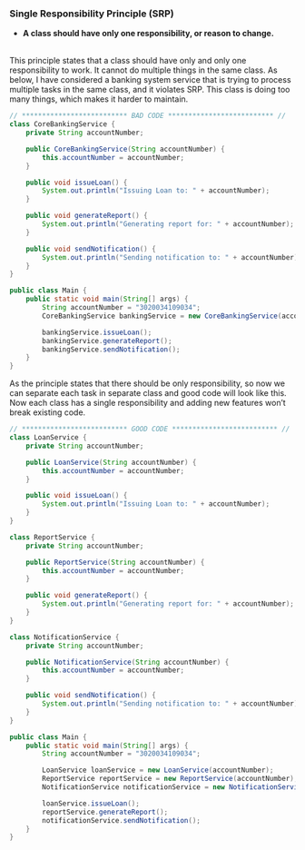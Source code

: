 ### Single Responsibility Principle (SRP)
- **A class should have only one responsibility, or reason to change.**

<br/>
This principle states that a class should have only and only one responsibility to work. It cannot do multiple things in the same class. As below, I have considered a banking system service that is trying to process multiple tasks in the same class, and it violates SRP.
This class is doing too many things, which makes it harder to maintain.

```java
// ************************** BAD CODE ************************** //
class CoreBankingService {
    private String accountNumber;

    public CoreBankingService(String accountNumber) {
        this.accountNumber = accountNumber;
    }

    public void issueLoan() {
        System.out.println("Issuing Loan to: " + accountNumber);
    }

    public void generateReport() {
        System.out.println("Generating report for: " + accountNumber);
    }

    public void sendNotification() {
        System.out.println("Sending notification to: " + accountNumber);
    }
}

public class Main {
    public static void main(String[] args) {
        String accountNumber = "3020034109034";
        CoreBankingService bankingService = new CoreBankingService(accountNumber);

        bankingService.issueLoan();
        bankingService.generateReport();
        bankingService.sendNotification();
    }
}
```

As the principle states that there should be only responsibility, so now we can separate each task in separate class and good code will look like this.
Now each class has a single responsibility and adding new features won’t break existing code.

```java
// ************************** GOOD CODE ************************** //
class LoanService {
    private String accountNumber;

    public LoanService(String accountNumber) {
        this.accountNumber = accountNumber;
    }

    public void issueLoan() {
        System.out.println("Issuing Loan to: " + accountNumber);
    }
}

class ReportService {
    private String accountNumber;

    public ReportService(String accountNumber) {
        this.accountNumber = accountNumber;
    }

    public void generateReport() {
        System.out.println("Generating report for: " + accountNumber);
    }
}

class NotificationService {
    private String accountNumber;

    public NotificationService(String accountNumber) {
        this.accountNumber = accountNumber;
    }

    public void sendNotification() {
        System.out.println("Sending notification to: " + accountNumber);
    }
}

public class Main {
    public static void main(String[] args) {
        String accountNumber = "3020034109034";

        LoanService loanService = new LoanService(accountNumber);
        ReportService reportService = new ReportService(accountNumber);
        NotificationService notificationService = new NotificationService(accountNumber);

        loanService.issueLoan();
        reportService.generateReport();
        notificationService.sendNotification();
    }
}
```
